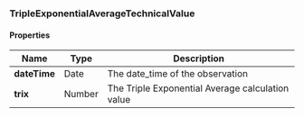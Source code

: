 
[//]: # (CLASS:TripleExponentialAverageTechnicalValue)

[//]: # (KIND:object)

### TripleExponentialAverageTechnicalValue

#### Properties

[//]: # (START_DEFINITION)

Name | Type | Description
------------ | ------------- | -------------
**dateTime** | Date | The date_time of the observation &nbsp;
**trix** | Number | The Triple Exponential Average calculation value &nbsp;

[//]: # (END_DEFINITION)





